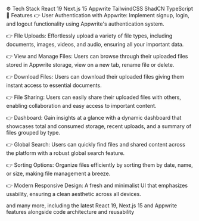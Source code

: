 ⚙️ Tech Stack
React 19
Next.js 15
Appwrite
TailwindCSS
ShadCN
TypeScript
🔋 Features
👉 User Authentication with Appwrite: Implement signup, login, and logout functionality using Appwrite's authentication system.

👉 FIle Uploads: Effortlessly upload a variety of file types, including documents, images, videos, and audio, ensuring all your important data.

👉 View and Manage Files: Users can browse through their uploaded files stored in Appwrite storage, view on a new tab, rename file or delete.

👉 Download Files: Users can download their uploaded files giving them instant access to essential documents.

👉 File Sharing: Users can easily share their uploaded files with others, enabling collaboration and easy access to important content.

👉 Dashboard: Gain insights at a glance with a dynamic dashboard that showcases total and consumed storage, recent uploads, and a summary of files grouped by type.

👉 Global Search: Users can quickly find files and shared content across the platform with a robust global search feature.

👉 Sorting Options: Organize files efficiently by sorting them by date, name, or size, making file management a breeze.

👉 Modern Responsive Design: A fresh and minimalist UI that emphasizes usability, ensuring a clean aesthetic across all devices.

and many more, including the latest React 19, Next.js 15 and Appwrite features alongside code architecture and reusability
